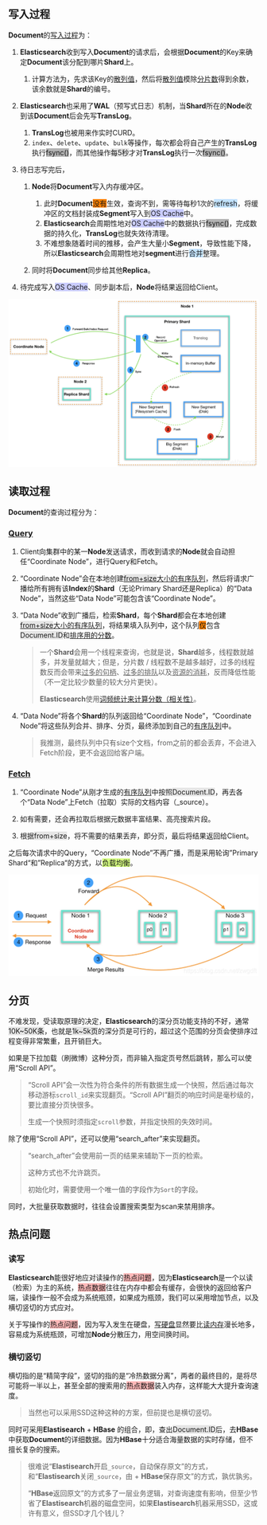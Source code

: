 ## 写入过程

**Document**的[写入过程](https://blog.csdn.net/zwgdft/article/details/83619905)为：

1. **Elasticsearch**收到写入**Document**的请求后，会根据**Document**的Key来确定**Document**该分配到哪片**Shard**上。
   1. 计算方法为，先求该Key的<u>散列值</u>，然后将<u>散列值</u>模除<u>分片数</u>得到余数，该余数就是**Shard**的编号。

2. **Elasticsearch**也采用了**WAL**（预写式日志）机制，当**Shard**所在的**Node**收到该**Document**后会先写**TransLog**。
   1. **TransLog**也被用来作实时CURD。
   2. `index`、`delete`、`update`、`bulk`等操作，每次都会将自己产生的**TransLog**执行<span style=background:#b3b3b3>fsync()</span>，而其他操作<span style=background:#e6e6e6>每5秒</span>才对**TransLog**执行一次<span style=background:#b3b3b3>fsync()</span>。

3. 待日志写完后，

   1. **Node**将**Document**写入内存缓冲区。
      1. 此时**Document**<span style=background:#ff8000>没有</span>生效，查询不到，需等待每秒1次的<span style=background:#c2e2ff>refresh</span>，将缓冲区的文档封装成**Segment**写入到<span style=background:#c9ccff>OS Cache</span>中。
      2. **Elasticsearch**会周期性地对<span style=background:#c9ccff>OS Cache</span>中的数据执行<span style=background:#b3b3b3>fsync()</span>，完成数据的持久化，**TransLog**也就失效待清理。
      3. 不难想象随着时间的推移，会产生大量小**Segment**，导致性能下降，所以**Elasticsearch**会周期性地对**segment**进行<span style=background:#c2e2ff>合并</span>整理。

   2. 同时将**Document**同步给其他**Replica**。

4. 待完成写入<span style=background:#c9ccff>OS Cache</span>、同步副本后，**Node**将结果返回给Client。

![](../images/9/elasticsearch-write.png)



## 读取过程

**Document**的查询过程分为：

### [Query](https://www.elastic.co/guide/cn/elasticsearch/guide/current/_query_phase.html)

1. Client向集群中的某一**Node**发送请求，而收到请求的**Node**就会自动担任“Coordinate Node”，进行Query和Fetch。

2. “Coordinate Node”会在本地创建<u><span style=background:#e6e6e6>from+size</span>大小的有序队列</u>，然后将请求广播给所有拥有该**Index**的**Shard**（无论Primary Shard还是Replica）的“Data Node”，当然这些“Data Node”可能包含该“Coordinate Node”。

3. “Data Node”收到广播后，检索**Shard**，每个**Shard**都会在本地创建<u><span style=background:#e6e6e6>from+size</span>大小的有序队列</u>，将结果填入队列中，这个队列<span style=background:#ff8000>仅</span>包含<span style=background:#e6e6e6>Document.ID</span>和<u>排序用的分数</u>。

   > 一个**Shard**会用一个线程来查询，也就是说，**Shard**越多，线程数就越多，并发量就越大；但是，分片数 / 线程数不是越多越好，过多的线程数反而会带来<u>过多的句柄</u>、<u>过多的排队</u>以及<u>资源的消耗</u>，反而降低性能（不一定比较少数量的较大分片更快）。
   >
   > **Elasticsearch**使用[词频统计来计算分数（相关性）](https://www.elastic.co/guide/en/elasticsearch/guide/current/relevance-intro.html)。

4. “Data Node”将各个**Shard**的队列返回给“Coordinate Node”，“Coordinate Node”将这些队列合并、排序、分页，最终添加到自己的<u>有序队列</u>中。

   > 我推测，最终队列中只有size个文档，from之前的都会丢弃，不会进入Fetch阶段，更不会返回给客户端。

### [Fetch](https://www.elastic.co/guide/cn/elasticsearch/guide/current/_fetch_phase.html)

1. “Coordinate Node”从刚才生成的<u>有序队列</u>中按照<span style=background:#e6e6e6>Document.ID</span>，再去各个“Data Node”上Fetch（拉取）实际的文档内容（_source）。
2. 如有需要，还会再拉取后根据元数据丰富结果、高亮搜索片段。

3. 根据<span style=background:#e6e6e6>from+size</span>，将不需要的结果丢弃，即分页，最后将结果返回给Client。


之后每次请求中的Query，“Coordinate Node”不再广播，而是采用轮询”Primary Shard“和”Replica“的方式，以<span style=background:#d4fe7f>负载均衡</span>。

![](../images/9/elasticsearch-read.png)



## 分页

不难发现，受读取原理的决定，**Elasticsearch**的深分页功能支持的不好，通常<span style=background:#e6e6e6>10K~50K条</span>，也就是<span style=background:#e6e6e6>1k~5k页</span>的深分页是可行的，超过这个范围的分页会使排序过程变得非常繁重，且开销巨大。

如果是下拉加载（刷微博）这种分页，而非输入指定页号然后跳转，那么可以使用“Scroll API”。

> “Scroll API”会一次性为符合条件的所有数据生成一个快照，然后通过每次移动游标`scroll_id`来实现翻页。“Scroll API”翻页的响应时间是毫秒级的，要比直接分页快很多。
>
> 生成一个快照时须指定`scroll`参数，并指定快照的失效时间。

除了使用“Scroll API”，还可以使用“search_after”来实现翻页。

> “search_after”会使用前一页的结果来辅助下一页的检索。
>
> 这种方式也不允许跳页。
>
> 初始化时，需要使用一个唯一值的字段作为`Sort`的字段。

同时，大批量获取数据时，往往会设置搜索类型为scan来禁用排序。



## 热点问题

### 读写

**Elasticsearch**能很好地应对读操作的<span style=background:#ffb8b8>热点问题</span>，因为**Elasticsearch**是一个以读（检索）为主的系统，<span style=background:#ffb8b8>热点数据</span>往往在内存中都会有缓存，会很快的返回给客户端，读操作一般不会成为系统瓶颈，如果成为瓶颈，我们可以采用增加节点，以及横切竖切的方式应对。

关于写操作的<span style=background:#ffb8b8>热点问题</span>，因为写入发生在硬盘，<u>写硬盘</u>显然要比<u>读内存</u>漫长地多，容易成为系统瓶颈，可增加**Node**分散压力，用空间换时间。

### 横切竖切

横切指的是“精简字段”，竖切的指的是“冷热数据分离”，两者的最终目的，是将尽可能将一半以上，甚至全部的搜索用的<span style=background:#ffb8b8>热点数据</span>装入内存，这样能大大提升查询速度。

> 当然也可以采用SSD这种这种的方案，但前提也是横切竖切。

同时可采用**Elastisearch** + **HBase** 的组合，即，查出<span style=background:#e6e6e6>Document.ID</span>后，去**HBase**中获取**Document**的详细数据。因为**HBase**十分适合海量数据的实时存储，但不擅长复杂的搜索。

> 很难说“**Elastisearch**开启`_source`，自动保存原文”的方式，和“**Elastisearch**关闭`_source`，由 + **HBase**保存原文”的方式，孰优孰劣。
>
> “**HBase**返回原文”的方式多了一层业务逻辑，对查询速度有影响，但至少节省了**Elastisearch**机器的磁盘空间，如果**Elastisearch**机器采用SSD，这或许有意义，但SSD才几个钱儿？

